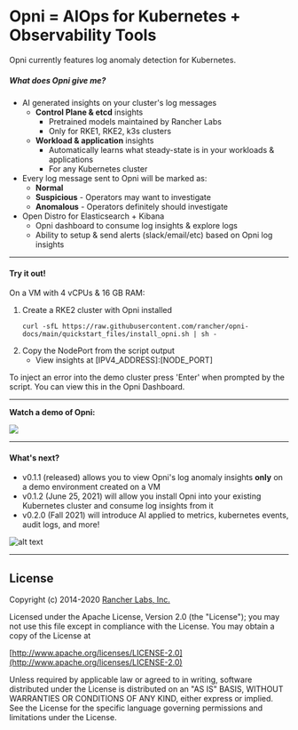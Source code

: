# Opni = AIOps for Kubernetes + Observability Tools

Opni currently features log anomaly detection for Kubernetes.

##### What does Opni give me?
* AI generated insights on your cluster's log messages
  * **Control Plane & etcd** insights
    * Pretrained models maintained by Rancher Labs
    * Only for RKE1, RKE2, k3s clusters
  * **Workload & application** insights
    * Automatically learns what steady-state is in your workloads & applications
    * For any Kubernetes cluster  
* Every log message sent to Opni will be marked as:
  * **Normal**
  * **Suspicious** - Operators may want to investigate
  * **Anomalous** - Operators definitely should investigate  
* Open Distro for Elasticsearch + Kibana 
  * Opni dashboard to consume log insights & explore logs 
  * Ability to setup & send alerts (slack/email/etc) based on Opni log insights

----
#### Try it out!
On a VM with 4 vCPUs & 16 GB RAM:
1. Create a RKE2 cluster with Opni installed
    ```
    curl -sfL https://raw.githubusercontent.com/rancher/opni-docs/main/quickstart_files/install_opni.sh | sh -
    ```
2. Copy the NodePort from the script output
    * View insights at [IPV4_ADDRESS]:[NODE_PORT]

To inject an error into the demo cluster press 'Enter' when prompted by the script.  You can view this in the Opni Dashboard.
 
----

**Watch a demo of Opni:**

[![](https://opni-public.s3.us-east-2.amazonaws.com/opni_youtube_gh.png)](https://youtu.be/DQVBwMaO_o0)
____
#### What's next?

 * v0.1.1 (released) allows you to view Opni's log anomaly insights **only** on a demo environment created on a VM
 * v0.1.2 (June 25, 2021) will allow you install Opni into your existing Kubernetes cluster and consume log insights from it
 * v0.2.0 (Fall 2021) will introduce AI applied to metrics, kubernetes events, audit logs, and more! 


![alt text](https://opni-public.s3.us-east-2.amazonaws.com/Opni-user-scenarios.png)

----


## License

Copyright (c) 2014-2020 [Rancher Labs, Inc.](http://rancher.com)

Licensed under the Apache License, Version 2.0 (the "License");
you may not use this file except in compliance with the License.
You may obtain a copy of the License at

[http://www.apache.org/licenses/LICENSE-2.0](http://www.apache.org/licenses/LICENSE-2.0)

Unless required by applicable law or agreed to in writing, software
distributed under the License is distributed on an "AS IS" BASIS,
WITHOUT WARRANTIES OR CONDITIONS OF ANY KIND, either express or implied.
See the License for the specific language governing permissions and
limitations under the License.


